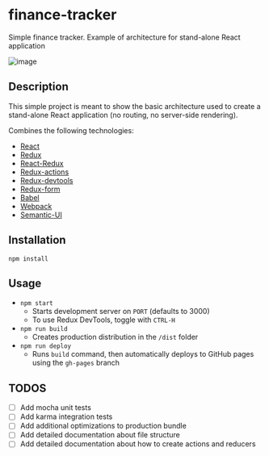 # finance-tracker
Simple finance tracker. Example of architecture for stand-alone React application

![image](https://cloud.githubusercontent.com/assets/1334476/12412136/7d04f1d0-be52-11e5-9aa9-eafc4ef063e9.png)

## Description
This simple project is meant to show the basic architecture used to create a stand-alone React application (no routing, no server-side rendering).

Combines the following technologies:
- [React](https://facebook.github.io/react/)
- [Redux](http://redux.js.org/)
- [React-Redux](https://github.com/rackt/react-redux)
- [Redux-actions](https://github.com/acdlite/redux-actions)
- [Redux-devtools](https://github.com/gaearon/redux-devtools)
- [Redux-form](http://erikras.github.io/redux-form)
- [Babel](http://babeljs.io/)
- [Webpack](http://webpack.github.io/)
- [Semantic-UI](http://semantic-ui.com/)

## Installation
`npm install`

## Usage
- `npm start`
  - Starts development server on `PORT` (defaults to 3000)
  - To use Redux DevTools, toggle with `CTRL-H`
- `npm run build`
  - Creates production distribution in the `/dist` folder
- `npm run deploy`
  - Runs `build` command, then automatically deploys to GitHub pages using the `gh-pages` branch
  
## TODOS
- [ ] Add mocha unit tests
- [ ] Add karma integration tests
- [ ] Add additional optimizations to production bundle
- [ ] Add detailed documentation about file structure
- [ ] Add detailed documentation about how to create actions and reducers
